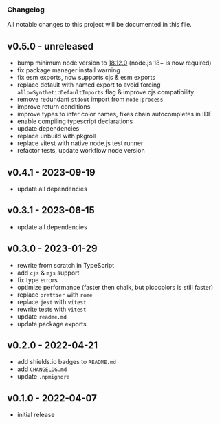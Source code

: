 ### Changelog

All notable changes to this project will be documented in this file.

## v0.5.0 - unreleased

- bump minimum node version to [18.12.0](https://nodejs.org/en/blog/release/v18.12.0) (node.js 18+ is now required)
- fix package manager install warning
- fix esm exports, now supports cjs & esm exports
- replace default with named export to avoid forcing `allowSyntheticDefaultImports` flag & improve cjs compatibility
- remove redundant `stdout` import from `node:process`
- improve return conditions
- improve types to infer color names, fixes chain autocompletes in IDE
- enable compiling typescript declarations
- update dependencies
- replace unbuild with pkgroll
- replace vitest with native node.js test runner
- refactor tests, update workflow node version

## v0.4.1 - 2023-09-19

- update all dependencies

## v0.3.1 - 2023-06-15

- update all dependencies

## v0.3.0 - 2023-01-29

- rewrite from scratch in TypeScript
- add `cjs` & `mjs` support
- fix type errors
- optimize performance (faster then chalk, but picocolors is still faster)
- replace `prettier` with `rome`
- replace `jest` with `vitest`
- rewrite tests with `vitest`
- update `readme.md`
- update package exports

## v0.2.0 - 2022-04-21

- add shields.io badges to `README.md`
- add `CHANGELOG.md`
- update `.npmignore`

## v0.1.0 - 2022-04-07

- initial release
